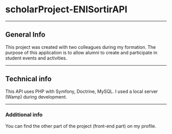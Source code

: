 # scholarProject-ENISortirAPI
***
## General Info
This project was created with two colleagues during my formation. The purpose of this application is to allow alumni to create and participate in student events and activities.
***
## Technical info
This API uses PHP with Symfony, Doctrine, MySQL. I used a local server (Wamp) during development.
***
### Additional info
You can find the other part of the project (front-end part) on my profile.
